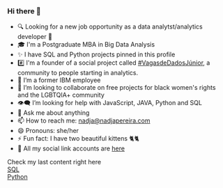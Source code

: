 ### Hi there 👋

- 🔍 Looking for a new job opportunity as a data analytst/analytics developer 💙
- 🎓 I'm a Postgraduate MBA in Big Data Analysis
- ✨ I have SQL and Python projects pinned in this profile
- #️⃣ I'm a founder of a social project called [#VagasdeDadosJúnior](https://linktr.ee/vagasdedadosjunior), a community to people starting in analytics. 
- 🔭 I’m a former IBM employee 
- 👯 I’m looking to collaborate on free projects for black women's rights and the LGBTQIA+ community 
- 👁️‍🗨️ I’m looking for help with JavaScript, JAVA, Python and SQL
- 💬 Ask me about anything
- 📫 How to reach me: nadja@nadjapereira.com
- 😄 Pronouns: she/her
- ⚡ Fun fact: I have two beautiful kittens 🐈🐈
- 📱 All my social link accounts are <a href="https://about.me/nadjapereira"> here</a>

Check my last content right here </br> 
[SQL](https://github.com/nadjapereira/SQL)</br>
[Python](https://github.com/nadjapereira/Python)
